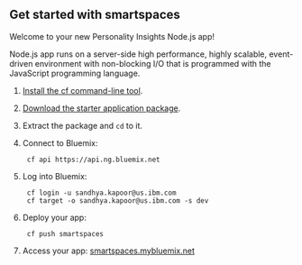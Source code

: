 Get started with smartspaces
-----------------------------------
Welcome to your new Personality Insights Node.js app!

Node.js app runs on a server-side high performance, highly scalable, event-driven environment with non-blocking I/O that is programmed with the JavaScript programming language.

1. [Install the cf command-line tool](https://www.ng.bluemix.net/docs/#starters/BuildingWeb.html#install_cf).
2. [Download the starter application package](https://console-classic.ng.bluemix.net:443/rest/../rest/apps/4098cfb0-bf39-444e-993c-a01c13108047/starter-download).
3. Extract the package and `cd` to it.
4. Connect to Bluemix:

		cf api https://api.ng.bluemix.net

5. Log into Bluemix:

		cf login -u sandhya.kapoor@us.ibm.com
		cf target -o sandhya.kapoor@us.ibm.com -s dev

6. Deploy your app:

		cf push smartspaces

7. Access your app: [smartspaces.mybluemix.net](//smartspaces.mybluemix.net)

